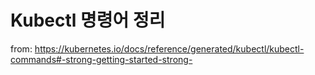 # Kubectl 명령어 정리 

from: https://kubernetes.io/docs/reference/generated/kubectl/kubectl-commands#-strong-getting-started-strong-

